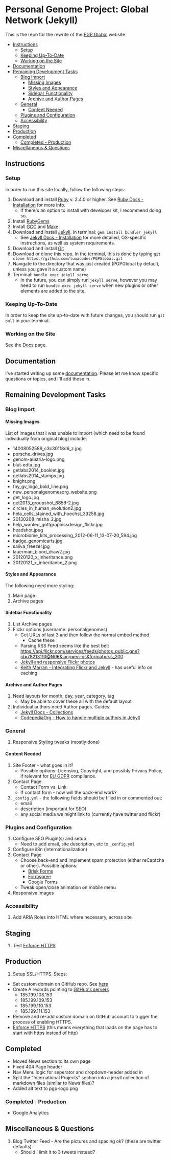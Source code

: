 # Personal Genome Project: Global Network (Jekyll)

This is the repo for the rewrite of the [PGP Global](https://www.personalgenomes.org/) website

<!-- MarkdownTOC -->

* [Instructions](#instructions)
  * [Setup](#setup)
  * [Keeping Up-To-Date](#keeping-up-to-date)
  * [Working on the Site](#working-on-the-site)
* [Documentation](#documentation)
* [Remaining Development Tasks](#remaining-development-tasks)
  * [Blog Import](#blog-import)
    * [Missing Images](#missing-images)
    * [Styles and Appearance](#styles-and-appearance)
    * [Sidebar Functionality](#sidebar-functionality)
    * [Archive and Author Pages](#archive-and-author-pages)
  * [General](#general)
    * [Content Needed](#content-needed)
  * [Plugins and Configuration](#plugins-and-configuration)
  * [Accessibility](#accessibility)
* [Staging](#staging)
* [Production](#production)
* [Completed](#completed)
  * [Completed - Production](#completed---production)
* [Miscellaneous & Questions](#miscellaneous--questions)

<!-- /MarkdownTOC -->


<a id="instructions"></a>
## Instructions

<a id="setup"></a>
### Setup

In order to run this site locally, follow the following steps:

1. Download and install [Ruby](https://www.ruby-lang.org/en/downloads/) v. 2.4.0 or higher. See [Ruby Docs - Installation](https://www.ruby-lang.org/en/documentation/installation/) for more info.
    * If there's an option to install with developer kit, I recommend doing so.
2. Install [RubyGems](https://rubygems.org/pages/download)
3. Install [GCC](https://gcc.gnu.org/install/) and [Make](https://www.gnu.org/software/make/)
4. Download and install [Jekyll](https://jekyllrb.com/). In terminal: `gem install bundler jekyll`
    * See [Jekyll Docs - Installation](https://jekyllrb.com/docs/installation/#requirements) for more detailed, OS-specific instructions, as well as system requirements.
5. Download and install [Git](https://git-scm.com/downloads)
6. Download or clone this repo. In the terminal, this is done by typing `git clone https://github.com/lunacodes/PGPGlobal.git`
7. Navigate to the directory that was just created (PGPGlobal by default, unless you gave it a custom name)
8. Terminal: `bundle exec jekyll serve`
    * In the future, you can simply run `jekyll serve`, however you may need to run `bundle exec jekyll serve` when new plugins or other elements are added to the site.

<a id="keeping-up-to-date"></a>
### Keeping Up-To-Date

In order to keep the site up-to-date with future changes, you should run `git pull` in your terminal.

<a id="working-on-the-site"></a>
### Working on the Site

See the [Docs](docs/documentation) page.

<a id="documentation"></a>
## Documentation

I've started writing up some [documentation](docs/documentation.md). Please let me know specific questions or topics, and I'll add those in.


<a id="remaining-development-tasks"></a>
## Remaining Development Tasks

<a id="blog-import"></a>
### Blog Import

<a id="missing-images"></a>
#### Missing Images

List of images that I was unable to import (which need to be found individually from original blog) include:
* 14008052589_c3c301f8d6_z.jpg
* porsche_drives.jpg
* genom-austria-logo.png
* blut-edta.jpg
* getlabs2014_booklet.jpg
* getlabs2014_stamps.jpg
* knight.png
* fny_gv_logo_bold_line.png
* new_personalgenomesorg_website.png
* get_logo.jpg
* get2013_groupshot_6858-2.jpg
* circles_in_human_evolution2.jpg
* hela_cells_stained_with_hoechst_33258.jpg
* 20130208_misha_2.jpg
* help_wanted_gottgraphicsdesign_flickr.jpg
* headshot.jpeg
* microbiome_kits_processing_2012-06-11_13-07-20_594.jpg
* badge_genomicarts.jpg
* saliva_freezer.jpg
* lauerman_blood_draw2.jpg
* 20120120_x_inheritance.png
* 20120121_x_inheritance_2.png

<a id="styles-and-appearance"></a>
#### Styles and Appearance

The following need more styling:

1. Main page
2. Archive pages

<a id="sidebar-functionality"></a>
#### Sidebar Functionality

1. List Archive pages
2. Flickr options (username: personalgenomes)
    * Get URLs of last 3 and then follow the normal embed method
      * Cache these
    * Parsing RSS Feed seems like the best bet: https://api.flickr.com/services/feeds/photos_public.gne?id=78213110@N06&lang=en-us&format=rss_200
    * [Jekyll and responsive Flickr photos](https://heipei.io/2016/05/28/jekyll-and-responsive-flickr-photos/)
    * [Keith Marran - Integrating Flickr and Jekyll](http://www.marran.com/tech/integrating-flickr-and-jekyll) - has useful info on caching

<a id="archive-and-author-pages"></a>
#### Archive and Author Pages

1. Need layouts for month, day, year, category, tag
    * May be able to cover these all with the default layout
2. Individual authors need Author pages. Guides:
    * [Jekyll Docs - Collections](https://jekyllrb.com/docs/step-by-step/09-collections/)
    * [CodepediaOrg - How to handle multiple authors in Jekyll](https://www.codepedia.org/ama/how-to-handle-multiple-authors-in-jekyll/)

<a id="general"></a>
### General
1. Responsive Styling tweaks (mostly done)

<a id="content-needed"></a>
#### Content Needed
1. Site Footer - what goes in it?
    * Possible options: Licensing, Copyright, and possibly Privacy Policy, if relevant for [EU GDPR](https://eugdpr.org/) compliance.
2. Contact Page
    * Contact Form vs. Link
    * If contact form - how will the back-end work?
3. `_config.yml` - the following fields should be filled in or commented out:
    * email
    * description (important for SEO)
    * any social media we might link to (currently have twitter and flickr)

<a id="plugins-and-configuration"></a>
### Plugins and Configuration
1. Configure SEO Plugin(s) and setup
    * Need to add email, site description, etc to `_config.yml`
2. Configure il8n (internationalization)
3. Contact Page
    * Choose back-end and implement spam protection (either reCaptcha or other). Possible options:
        * [Brisk Forms](https://www.briskforms.com/)
        * [Formspree](https://formspree.io/)
        * Google Forms
    * Tweak open/close animation on mobile menu
4. Responsive Images

<a id="accessibility"></a>
### Accessibility

1. Add ARIA Roles into HTML where necessary, across site

<a id="staging"></a>
## Staging

1. Test [Enforce HTTPS](https://help.github.com/en/articles/securing-your-github-pages-site-with-https)

<a id="production"></a>
## Production

1. Setup SSL/HTTPS. Steps:
  * Set custom domain on GitHub repo. See [here](https://help.github.com/en/articles/adding-or-removing-a-custom-domain-for-your-github-pages-site)
  * Create A records pointing to [GitHub's servers](https://help.github.com/en/articles/setting-up-an-apex-domain#configuring-a-records-with-your-dns-provider)
    * 185.199.108.153
    * 185.199.109.153
    * 185.199.110.153
    * 185.199.111.153
  * Remove and re-add custom domain on GitHub account to trigger the process of enabling HTTPS.
  * [Enforce HTTPS](https://help.github.com/en/articles/securing-your-github-pages-site-with-https) (this means everything that loads on the page has to start with https instead of http)

<a id="completed"></a>
## Completed
* Moved News section to its own page
* Fixed 404 Page header
* Nav Menu logic for seperator and dropdown-header added in
* Split the "International Projects" section into a jekyll collection of markdown files (similar to News files)?
* Added alt text to pgp-logo.png

<a id="completed---production"></a>
### Completed - Production
* Google Analytics

<a id="miscellaneous--questions"></a>
## Miscellaneous & Questions
1. Blog Twitter Feed - Are the pictures and spacing ok? (these are twitter defaults)
    * Should I limit it to 3 tweets instead?
